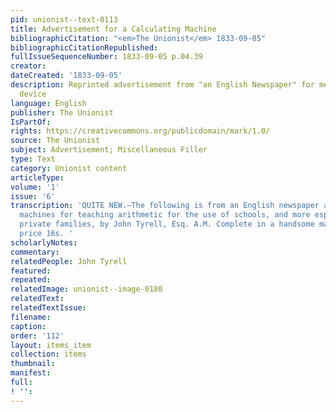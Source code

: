 ```yaml
---
pid: unionist--text-0113
title: Advertisement for a Calculating Machine
bibliographicCitation: "<em>The Unionist</em> 1833-09-05"
bibliographicCitationRepublished: 
fullIssueSequenceNumber: 1833-09-05 p.04.39
creator: 
dateCreated: '1833-09-05'
description: Reprinted advertisement from "an English Newspaper" for mechanical calculating
  device
language: English
publisher: The Unionist
IsPartOf: 
rights: https://creativecommons.org/publicdomain/mark/1.0/
source: The Unionist
subject: Advertisement; Miscellaneous Filler
type: Text
category: Unionist content
articleType: 
volume: '1'
issue: '6'
transcription: 'QUITE NEW.—The following is from an English newspaper advertisement:—“Patent
  machines for teaching arithmetic for the use of schools, and more especially of
  private families, by John Tyrell, Esq. A.M. Complete in a handsome mahogany box,
  price 16s. '
scholarlyNotes: 
commentary: 
relatedPeople: John Tyrell
featured: 
repeated: 
relatedImage: unionist--image-0180
relatedText: 
relatedTextIssue: 
filename: 
caption: 
order: '112'
layout: items_item
collection: items
thumbnail: 
manifest: 
full: 
! '': 
---
```

